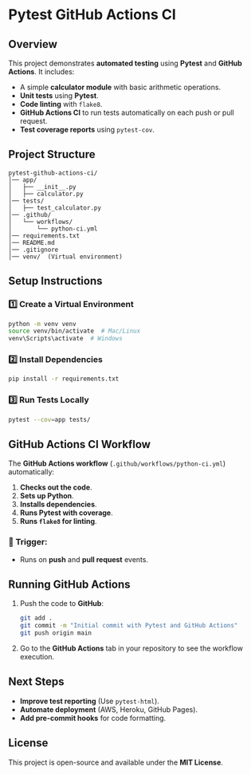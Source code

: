 # Pytest GitHub Actions CI

## Overview
This project demonstrates **automated testing** using **Pytest** and **GitHub Actions**. It includes:
- A simple **calculator module** with basic arithmetic operations.
- **Unit tests** using **Pytest**.
- **Code linting** with `flake8`.
- **GitHub Actions CI** to run tests automatically on each push or pull request.
- **Test coverage reports** using `pytest-cov`.

## Project Structure
```
pytest-github-actions-ci/
│── app/
│   ├── __init__.py
│   ├── calculator.py
│── tests/
│   ├── test_calculator.py
│── .github/
│   └── workflows/
│       └── python-ci.yml
│── requirements.txt
│── README.md
│── .gitignore
│── venv/  (Virtual environment)
```

## Setup Instructions
### 1️⃣ Create a Virtual Environment
```sh
python -m venv venv
source venv/bin/activate  # Mac/Linux
venv\Scripts\activate  # Windows
```

### 2️⃣ Install Dependencies
```sh
pip install -r requirements.txt
```

### 3️⃣ Run Tests Locally
```sh
pytest --cov=app tests/
```

## GitHub Actions CI Workflow
The **GitHub Actions workflow** (`.github/workflows/python-ci.yml`) automatically:
1. **Checks out the code**.
2. **Sets up Python**.
3. **Installs dependencies**.
4. **Runs Pytest with coverage**.
5. **Runs `flake8` for linting**.

### 🔹 Trigger:
- Runs on **push** and **pull request** events.

## Running GitHub Actions
1. Push the code to **GitHub**:
   ```sh
   git add .
   git commit -m "Initial commit with Pytest and GitHub Actions"
   git push origin main
   ```
2. Go to the **GitHub Actions** tab in your repository to see the workflow execution.

## Next Steps
- **Improve test reporting** (Use `pytest-html`).
- **Automate deployment** (AWS, Heroku, GitHub Pages).
- **Add pre-commit hooks** for code formatting.

## License
This project is open-source and available under the **MIT License**.

